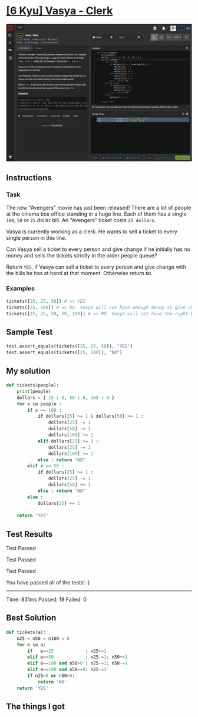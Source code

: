 # [[6 Kyu] Vasya - Clerk](https://www.codewars.com/kata/555615a77ebc7c2c8a0000b8/train/python)

![image](./Problem.png)


## Instructions

### Task

The new "Avengers" movie has just been released! There are a lot of people at the cinema box office standing in a huge line. Each of them has a single `100`, `50` or `25` dollar bill. An "Avengers" ticket costs `25 dollars`.

Vasya is currently working as a clerk. He wants to sell a ticket to every single person in this line.

Can Vasya sell a ticket to every person and give change if he initially has no money and sells the tickets strictly in the order people queue?

Return `YES`, if Vasya can sell a ticket to every person and give change with the bills he has at hand at that moment. Otherwise return `NO`.

### Examples

```python
tickets([25, 25, 50]) # => YES 
tickets([25, 100]) # => NO. Vasya will not have enough money to give change to 100 dollars
tickets([25, 25, 50, 50, 100]) # => NO. Vasya will not have the right bills to give 75 dollars of change (you can't make two bills of 25 from one of 50)
```





## Sample Test

```python
test.assert_equals(tickets([25, 25, 50]), "YES")
test.assert_equals(tickets([25, 100]), "NO")
```



## My solution

```python
def tickets(people):
    print(people)
    dollars = { 25 : 0, 50 : 0, 100 : 0 }
    for x in people :
        if x == 100 :
            if dollars[25] >= 1 & dollars[50] >= 1 : 
                dollars[25] -= 1
                dollars[50] -= 1
                dollars[100] += 1
            elif dollars[25] >= 3 : 
                dollars[25] -= 3
                dollars[100] += 1
            else : return "NO"
        elif x == 50 :
            if dollars[25] >= 1 : 
                dollars[25] -= 1
                dollars[50] += 1
            else : return "NO"
        else : 
            dollars[25] += 1

    return "YES"

```



## Test Results

Test Passed

Test Passed

Test Passed

You have passed all of the tests! :)

---------

Time: 831ms Passed: 19 Failed: 0



## Best Solution

```python
def tickets(a):
    n25 = n50 = n100 = 0
    for e in a:
        if   e==25            : n25+=1
        elif e==50            : n25-=1; n50+=1
        elif e==100 and n50>0 : n25-=1; n50-=1
        elif e==100 and n50==0: n25-=3
        if n25<0 or n50<0:
            return 'NO'
    return 'YES'
```



## The things I got

